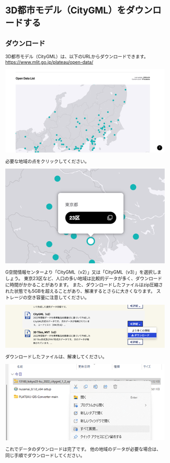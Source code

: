 # 3D都市モデル（CityGML）をダウンロードする

## ダウンロード

3D都市モデル（CityGML）は、以下のURLからダウンロードできます。
<https://www.mlit.go.jp/plateau/open-data/>

![alt text](../resources/downloadCityGml_image.png)

必要な地域の点をクリックしてください。

![alt text](../resources/downloadCityGml_image-1.png)

G空間情報センターより「CityGML（v2）」又は「CityGML（v3）」を選択しましょう。
東京23区など、人口の多い地域は比較的データが多く、ダウンロードに時間がかかることがあります。
また、ダウンロードしたファイルはzip圧縮された状態でも5GBを超えることがあり、解凍するとさらに大きくなります。
ストレージの空き容量に注意してください。

![alt text](../resources/downloadCityGml_image-2.png)

ダウンロードしたファイルは、解凍してください。

![alt text](../resources/downloadCityGml_image-3.png)

これでデータのダウンロードは完了です。
他の地域のデータが必要な場合は、同じ手順でダウンロードしてください。
